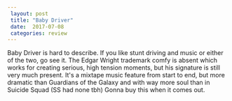 ```yaml
---
 layout: post
 title: "Baby Driver"
 date:  2017-07-08
 categories: review 
---
```



Baby Driver is hard to describe. If you like stunt driving and music or either of the two, go see it. The Edgar Wright trademark comfy is absent which works for creating serious, high tension moments, but his signature is still very much present. It's a mixtape music feature from start to end, but more dramatic than Guardians of the Galaxy and with way more soul than in Suicide Squad (SS had none tbh) Gonna buy this when it comes out.